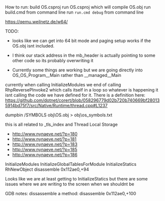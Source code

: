 ﻿How to run:
  build OS.csproj
  run OS.csproj which will compile OS.obj
  run build.cmd from command line
  run `run.cmd debug` from command line


https://qemu.weilnetz.de/w64/

TODO:
* looks like we can get into 64 bit mode and paging setup works if the OS.obj isnt included.
* I think our stack address in the mb_header is actually pointing to some other code so its probably overwriting it

* Currently some things are working but we are going directly into OS_OS_Program__Main rather than __managed__Main

currently when calling InitializeModules we end of calling RhpReversePInvoke2 which calls itself in a loop
so whatever is happening it isnt calling the code we have defined for it. There is a definition here:
https://github.com/dotnet/corert/blob/058296779d02b720b740669bf280135914bd75f7/src/Native/Runtime/thread.cpp#L1237


dumpbin /SYMBOLS obj\OS.obj > obj\os_symbols.txt

this is all related to _tls_index and Thread Local Storage
* http://www.nynaeve.net/?p=180
* http://www.nynaeve.net/?p=181
* http://www.nynaeve.net/?p=183
* http://www.nynaeve.net/?p=185
* http://www.nynaeve.net/?p=186


InitializeModules
InitializeGlobalTablesForModule
InitializeStatics
RhNewObject
disassemble 0x112ae0,+94

Looks like we are at least getting to InitializeStatics but there are some issues where we are writing to the screen when we shouldnt be


GDB notes:
  dissassemble a method:
    disassemble 0x112ae0,+100